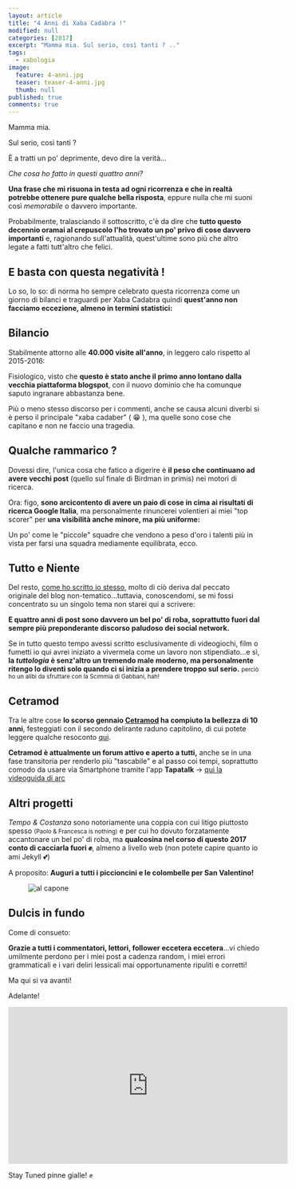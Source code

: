 ```yaml
---
layout: article
title: "4 Anni di Xaba Cadabra !"
modified: null
categories: [2017]
excerpt: "Mamma mia. Sul serio, così tanti ? .."
tags:
  - xabologia
image: 
  feature: 4-anni.jpg
  teaser: teaser-4-anni.jpg
  thumb: null
published: true
comments: true
---
```


Mamma mia.

Sul serio, così tanti ? 

È a tratti un po' deprimente, devo dire la verità...

_Che cosa ho fatto in questi quattro anni?_ 

**Una frase che mi risuona in testa ad ogni ricorrenza e che in realtà potrebbe ottenere pure qualche bella risposta**, eppure nulla che mi suoni così _memorabile_ o davvero importante. 

Probabilmente, tralasciando il sottoscritto, c'è da dire che **tutto questo decennio oramai al crepuscolo l'ho trovato un po' privo di cose davvero importanti** e, ragionando sull'attualità, quest'ultime sono più che altro legate a fatti tutt'altro che felici.

## E basta con questa negatività !

Lo so, lo so: di norma ho sempre celebrato questa ricorrenza come un giorno di bilanci e traguardi per Xaba Cadabra quindi **quest'anno non facciamo eccezione, almeno in termini statistici:**

## Bilancio

Stabilmente attorno alle **40.000 visite all'anno**, in leggero calo rispetto al 2015-2016: 

Fisiologico, visto che **questo è stato anche il primo anno lontano dalla vecchia piattaforma blogspot**, con il nuovo dominio che ha comunque saputo ingranare abbastanza bene.

Più o meno stesso discorso per i commenti, anche se causa alcuni diverbi si è perso il principale "xaba cadaber" ( 😁 ), ma quelle sono cose che capitano e non ne faccio una tragedia.

## Qualche rammarico ?

Dovessi dire, l'unica cosa che fatico a digerire è **il peso che continuano ad avere vecchi post** (quello sul finale di Birdman in primis) nei motori di ricerca.

Ora: figo, **sono arcicontento di avere un paio di cose in cima ai risultati di ricerca Google Italia**, ma personalmente rinuncerei volentieri ai miei "top scorer" per **una visibilità anche minore, ma più uniforme:**

Un po' come le "piccole" squadre che vendono a peso d'oro i talenti più in vista per farsi una squadra mediamente equilibrata, ecco.

## Tutto e Niente 

Del resto, [come ho scritto io stesso](http://xabacadabra.com/2016/Scrivere-Blog-nel-nel-2017/), molto di ciò deriva dal peccato originale del blog non-tematico...tuttavia, conoscendomi, se mi fossi concentrato su un singolo tema non starei qui a scrivere: 

**E quattro anni di post sono davvero un bel po' di roba, soprattutto fuori dal sempre più preponderante discorso paludoso dei social network.**

Se in tutto questo tempo avessi scritto esclusivamente di videogiochi, film o fumetti io qui avrei iniziato a vivermela come un lavoro non stipendiato...e sì, **la _tuttologia_ è senz'altro un tremendo male moderno, ma personalmente ritengo lo diventi solo quando ci si inizia a prendere troppo sul serio.** <small>perciò ho un alibi da sfruttare con la Scimmia di Gabbani, hah!</small> 

## Cetramod 

Tra le altre cose **lo scorso gennaio [Cetramod](http://www.arcweb.it/cetramod/) ha compiuto la bellezza di 10 anni**, festeggiati con il secondo delirante raduno capitolino, di cui potete leggere qualche resoconto [qui](http://www.arcweb.it/cetramod/viewtopic.php?f=53&t=48461).

**Cetramod è attualmente un forum attivo e aperto a tutti,** anche se in una fase transitoria per renderlo più "tascabile" e al passo coi tempi, soprattutto comodo da usare via Smartphone tramite l'app **Tapatalk** -> [qui la videoguida di arc](http://www.arcweb.it/cetramod/viewtopic.php?f=87&t=48473)

## Altri progetti

_Tempo & Costanza_ sono notoriamente una coppia con cui litigo piuttosto spesso <small>(Paolo & Francesca is nothing)</small> e per cui ho dovuto forzatamente accantonare un bel po' di roba, ma **qualcosina nel corso di questo 2017 conto di cacciarla fuori ✊**, almeno a livello web (non potete capire quanto io ami Jekyll 💕)

A proposito: **Auguri a tutti i piccioncini e le colombelle per San Valentino!** 

<figure>
	<img src='http://static.fanpage.it/wp-content/uploads/2017/01/al-capone.jpg' alt='al capone'>
</figure>

## Dulcis in fundo

Come di consueto: 

**Grazie a tutti i commentatori, lettori, follower eccetera eccetera**...vi chiedo umilmente perdono per i miei post a cadenza random, i miei errori grammaticali e i vari deliri lessicali mai opportunamente ripuliti e corretti! 

Ma qui si va avanti! 

Adelante!

<iframe width="560" height="315" src="https://www.youtube.com/embed/-1tY1lp81D8" frameborder="0" allowfullscreen></iframe>

Stay Tuned pinne gialle! ✊


